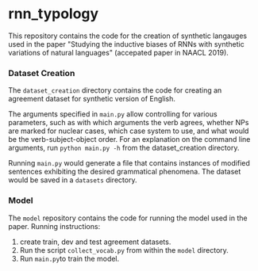 # rnn_typology

This repository contains the code for the creation of synthetic langauges used in the paper "Studying the inductive biases of RNNs
with synthetic variations of natural languages" (accepated paper in NAACL 2019).

### Dataset Creation

The `dataset_creation` directory contains the code for creating an agreement dataset for synthetic version of English.

The arguments specified in `main.py` allow controlling for various parameters, such as with which arguments the verb agrees, whether NPs are marked for nuclear cases, which case system to use, and what would be the verb-subject-object order. For an explanation on the command line arguments, run `python main.py -h` from the dataset_creation directory.

Running `main.py` would generate a file that contains instances of modified sentences exhibiting the desired grammatical phenomena. The dataset would be saved in a `datasets` directory.

### Model

The `model` repository contains the code for running the model used in the paper. Running instructions:

1. create train, dev and test agreement datasets.
2. Run the script `collect_vocab.py` from within the `model` directory.
3. Run `main.py`to train the model.
